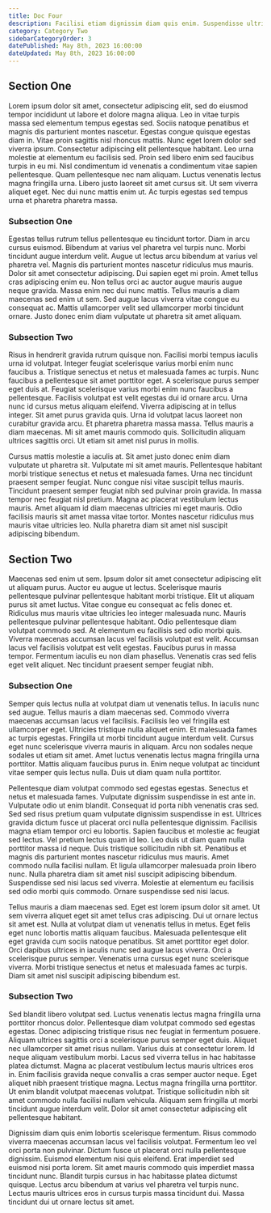 ```yaml
---
title: Doc Four
description: Facilisi etiam dignissim diam quis enim. Suspendisse ultrices gravida dictum fusce.
category: Category Two
sidebarCategoryOrder: 3
datePublished: May 8th, 2023 16:00:00
dateUpdated: May 8th, 2023 16:00:00
---
```


## Section One

Lorem ipsum dolor sit amet, consectetur adipiscing elit, sed do eiusmod tempor incididunt ut labore et dolore magna aliqua. Leo in vitae turpis massa sed elementum tempus egestas sed. Sociis natoque penatibus et magnis dis parturient montes nascetur. Egestas congue quisque egestas diam in. Vitae proin sagittis nisl rhoncus mattis. Nunc eget lorem dolor sed viverra ipsum. Consectetur adipiscing elit pellentesque habitant. Leo urna molestie at elementum eu facilisis sed. Proin sed libero enim sed faucibus turpis in eu mi. Nisl condimentum id venenatis a condimentum vitae sapien pellentesque. Quam pellentesque nec nam aliquam. Luctus venenatis lectus magna fringilla urna. Libero justo laoreet sit amet cursus sit. Ut sem viverra aliquet eget. Nec dui nunc mattis enim ut. Ac turpis egestas sed tempus urna et pharetra pharetra massa.

### Subsection One

Egestas tellus rutrum tellus pellentesque eu tincidunt tortor. Diam in arcu cursus euismod. Bibendum at varius vel pharetra vel turpis nunc. Morbi tincidunt augue interdum velit. Augue ut lectus arcu bibendum at varius vel pharetra vel. Magnis dis parturient montes nascetur ridiculus mus mauris. Dolor sit amet consectetur adipiscing. Dui sapien eget mi proin. Amet tellus cras adipiscing enim eu. Non tellus orci ac auctor augue mauris augue neque gravida. Massa enim nec dui nunc mattis. Tellus mauris a diam maecenas sed enim ut sem. Sed augue lacus viverra vitae congue eu consequat ac. Mattis ullamcorper velit sed ullamcorper morbi tincidunt ornare. Justo donec enim diam vulputate ut pharetra sit amet aliquam.

### Subsection Two

Risus in hendrerit gravida rutrum quisque non. Facilisi morbi tempus iaculis urna id volutpat. Integer feugiat scelerisque varius morbi enim nunc faucibus a. Tristique senectus et netus et malesuada fames ac turpis. Nunc faucibus a pellentesque sit amet porttitor eget. A scelerisque purus semper eget duis at. Feugiat scelerisque varius morbi enim nunc faucibus a pellentesque. Facilisis volutpat est velit egestas dui id ornare arcu. Urna nunc id cursus metus aliquam eleifend. Viverra adipiscing at in tellus integer. Sit amet purus gravida quis. Urna id volutpat lacus laoreet non curabitur gravida arcu. Et pharetra pharetra massa massa. Tellus mauris a diam maecenas. Mi sit amet mauris commodo quis. Sollicitudin aliquam ultrices sagittis orci. Ut etiam sit amet nisl purus in mollis.

Cursus mattis molestie a iaculis at. Sit amet justo donec enim diam vulputate ut pharetra sit. Vulputate mi sit amet mauris. Pellentesque habitant morbi tristique senectus et netus et malesuada fames. Urna nec tincidunt praesent semper feugiat. Nunc congue nisi vitae suscipit tellus mauris. Tincidunt praesent semper feugiat nibh sed pulvinar proin gravida. In massa tempor nec feugiat nisl pretium. Magna ac placerat vestibulum lectus mauris. Amet aliquam id diam maecenas ultricies mi eget mauris. Odio facilisis mauris sit amet massa vitae tortor. Montes nascetur ridiculus mus mauris vitae ultricies leo. Nulla pharetra diam sit amet nisl suscipit adipiscing bibendum.

## Section Two

Maecenas sed enim ut sem. Ipsum dolor sit amet consectetur adipiscing elit ut aliquam purus. Auctor eu augue ut lectus. Scelerisque mauris pellentesque pulvinar pellentesque habitant morbi tristique. Elit ut aliquam purus sit amet luctus. Vitae congue eu consequat ac felis donec et. Ridiculus mus mauris vitae ultricies leo integer malesuada nunc. Mauris pellentesque pulvinar pellentesque habitant. Odio pellentesque diam volutpat commodo sed. At elementum eu facilisis sed odio morbi quis. Viverra maecenas accumsan lacus vel facilisis volutpat est velit. Accumsan lacus vel facilisis volutpat est velit egestas. Faucibus purus in massa tempor. Fermentum iaculis eu non diam phasellus. Venenatis cras sed felis eget velit aliquet. Nec tincidunt praesent semper feugiat nibh.

### Subsection One

Semper quis lectus nulla at volutpat diam ut venenatis tellus. In iaculis nunc sed augue. Tellus mauris a diam maecenas sed. Commodo viverra maecenas accumsan lacus vel facilisis. Facilisis leo vel fringilla est ullamcorper eget. Ultricies tristique nulla aliquet enim. Et malesuada fames ac turpis egestas. Fringilla ut morbi tincidunt augue interdum velit. Cursus eget nunc scelerisque viverra mauris in aliquam. Arcu non sodales neque sodales ut etiam sit amet. Amet luctus venenatis lectus magna fringilla urna porttitor. Mattis aliquam faucibus purus in. Enim neque volutpat ac tincidunt vitae semper quis lectus nulla. Duis ut diam quam nulla porttitor.

Pellentesque diam volutpat commodo sed egestas egestas. Senectus et netus et malesuada fames. Vulputate dignissim suspendisse in est ante in. Vulputate odio ut enim blandit. Consequat id porta nibh venenatis cras sed. Sed sed risus pretium quam vulputate dignissim suspendisse in est. Ultrices gravida dictum fusce ut placerat orci nulla pellentesque dignissim. Facilisis magna etiam tempor orci eu lobortis. Sapien faucibus et molestie ac feugiat sed lectus. Vel pretium lectus quam id leo. Leo duis ut diam quam nulla porttitor massa id neque. Duis tristique sollicitudin nibh sit. Penatibus et magnis dis parturient montes nascetur ridiculus mus mauris. Amet commodo nulla facilisi nullam. Et ligula ullamcorper malesuada proin libero nunc. Nulla pharetra diam sit amet nisl suscipit adipiscing bibendum. Suspendisse sed nisi lacus sed viverra. Molestie at elementum eu facilisis sed odio morbi quis commodo. Ornare suspendisse sed nisi lacus.

Tellus mauris a diam maecenas sed. Eget est lorem ipsum dolor sit amet. Ut sem viverra aliquet eget sit amet tellus cras adipiscing. Dui ut ornare lectus sit amet est. Nulla at volutpat diam ut venenatis tellus in metus. Eget felis eget nunc lobortis mattis aliquam faucibus. Malesuada pellentesque elit eget gravida cum sociis natoque penatibus. Sit amet porttitor eget dolor. Orci dapibus ultrices in iaculis nunc sed augue lacus viverra. Orci a scelerisque purus semper. Venenatis urna cursus eget nunc scelerisque viverra. Morbi tristique senectus et netus et malesuada fames ac turpis. Diam sit amet nisl suscipit adipiscing bibendum est.

### Subsection Two

Sed blandit libero volutpat sed. Luctus venenatis lectus magna fringilla urna porttitor rhoncus dolor. Pellentesque diam volutpat commodo sed egestas egestas. Donec adipiscing tristique risus nec feugiat in fermentum posuere. Aliquam ultrices sagittis orci a scelerisque purus semper eget duis. Aliquet nec ullamcorper sit amet risus nullam. Varius duis at consectetur lorem. Id neque aliquam vestibulum morbi. Lacus sed viverra tellus in hac habitasse platea dictumst. Magna ac placerat vestibulum lectus mauris ultrices eros in. Enim facilisis gravida neque convallis a cras semper auctor neque. Eget aliquet nibh praesent tristique magna. Lectus magna fringilla urna porttitor. Ut enim blandit volutpat maecenas volutpat. Tristique sollicitudin nibh sit amet commodo nulla facilisi nullam vehicula. Aliquam sem fringilla ut morbi tincidunt augue interdum velit. Dolor sit amet consectetur adipiscing elit pellentesque habitant.

Dignissim diam quis enim lobortis scelerisque fermentum. Risus commodo viverra maecenas accumsan lacus vel facilisis volutpat. Fermentum leo vel orci porta non pulvinar. Dictum fusce ut placerat orci nulla pellentesque dignissim. Euismod elementum nisi quis eleifend. Erat imperdiet sed euismod nisi porta lorem. Sit amet mauris commodo quis imperdiet massa tincidunt nunc. Blandit turpis cursus in hac habitasse platea dictumst quisque. Lectus arcu bibendum at varius vel pharetra vel turpis nunc. Lectus mauris ultrices eros in cursus turpis massa tincidunt dui. Massa tincidunt dui ut ornare lectus sit amet.
